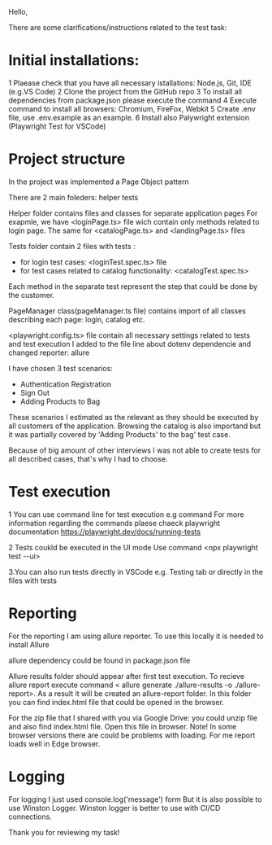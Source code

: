 Hello, 

There are some clarifications/instructions related to the test task:

# Initial installations:

1 Plaease check that you have all necessary istallations: Node.js, Git, IDE (e.g.VS Code)
2 Clone the project from the GitHub repo 
3 To install all dependencies from package.json please execute the command <npm install>
4 Execute command <npx playwright install> to  install all browsers: Chromium, FireFox, Webkit
5 Create .env file,  use .env.example as an example.
6 Install also Palywright extension (Playwright Test for VSCode) 

# Project structure
In the project was implemented a Page Object pattern

There are 2 main foleders:
helper 
tests

Helper folder contains files and classes for separate application pages
For exapmle, we have <loginPage.ts> file wich contain only methods related to login page. 
The same for <catalogPage.ts> and <landingPage.ts> files

Tests folder contain 2 files with tests :
  - for login test cases: <loginTest.spec.ts> file
  - for test cases related to catalog functionality: <catalogTest.spec.ts>

Each method in the separate test represent the step that could be done by the customer.

PageManager class(pageManager.ts file) contains import of all  classes describing each page: login, catalog etc.

<playwright.config.ts> file contain all necessary settings related to tests and test execution
I added to the file line about dotenv dependencie and changed reporter: allure 

I have chosen 3 test scenarios:
- Authentication Registration
- Sign Out
- Adding Products to Bag

These scenarios I estimated as the relevant as they should be executed by all customers of the application. 
Browsing the catalog is also importand but it was partially covered by 'Adding Products' to the bag' test case.

Because of big amount of other interviews I was not able to create tests for all described cases, that's why I had to choose.


# Test execution
1 You can use command line for test execution
e.g command <npx playwright test>
For more information regarding the commands plaese chaeck playwright documentation
https://playwright.dev/docs/running-tests

2 Tests coukld be executed in the UI mode
Use command <npx playwright test --ui>

3.You can also run tests directly in VSCode 
e.g. Testing tab or directly in the files with tests

# Reporting 
For the reporting I am using allure reporter. 
To use this locally it is needed to install Allure

allure dependency could be found in package.json file

Allure results folder should appear after first test execution. 
To recieve allure report execute command < allure generate ./allure-results -o ./allure-report>.
As a result it will be created an allure-report folder.
In this folder you can find index.html file that could be opened in the browser.

For the zip file that I shared with you via Google Drive:
you could unzip file and also find index.html file.
Open this file in browser.
Note! In some browser versions there are could be problems with loading.
For me report loads well in Edge browser.

# Logging
For logging I just used console.log('message') form
But it is also possible to use Winston Logger.
Winston logger is better to use with CI/CD connections.

Thank you for reviewing my task!

















